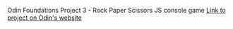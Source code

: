 Odin Foundations Project 3 - Rock Paper Scissors JS console game
[Link to project on Odin's website](https://www.theodinproject.com/lessons/foundations-rock-paper-scissors)
